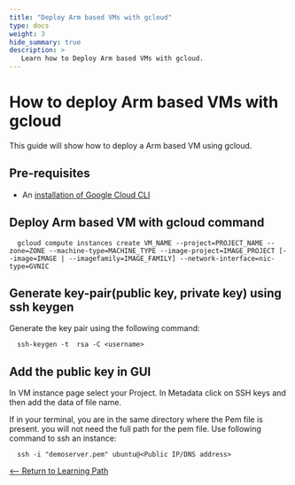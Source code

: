 ```yaml
---
title: "Deploy Arm based VMs with gcloud"
type: docs
weight: 3
hide_summary: true
description: >
   Learn how to Deploy Arm based VMs with gcloud.
---
```


# How to deploy Arm based VMs with gcloud
This guide will show how to deploy a Arm based VM using gcloud.

## Pre-requisites
* An [installation of Google Cloud CLI](https://cloud.google.com/sdk/docs/install-sdk#deb)

## Deploy Arm based VM with gcloud command
```
  gcloud compute instances create VM_NAME --project=PROJECT_NAME --zone=ZONE --machine-type=MACHINE_TYPE --image-project=IMAGE_PROJECT [--image=IMAGE | --imagefamily=IMAGE_FAMILY] --network-interface=nic-type=GVNIC
```

## Generate key-pair(public key, private key) using ssh keygen

Generate the key pair using the following command:
```
  ssh-keygen -t  rsa -C <username>
``` 

## Add the public key in GUI
In VM instance page select your Project. In Metadata click on SSH keys and then add the data of file name.

If in your terminal, you are in the same directory where the Pem file is present. you will not need the full path for the pem file. Use following command to ssh an instance:
```
  ssh -i "demoserver.pem" ubuntu@<Public IP/DNS address>
```

[<-- Return to Learning Path](/content/en/cloud/azure/#sections)
